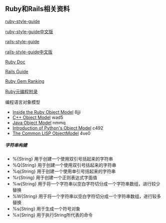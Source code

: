 ## Ruby和Rails相关资料

[ruby-style-guide](https://github.com/bbatsov/ruby-style-guide)

[ruby-style-guide中文版](https://github.com/JuanitoFatas/ruby-style-guide/blob/master/README-zhCN.md)

[rails-style-guide](https://github.com/bbatsov/rails-style-guide)

[rails-style-guide中文版](https://github.com/JuanitoFatas/rails-style-guide/blob/master/README-zhCN.md)

[Ruby Doc](http://ruby-doc.org/)

[Rails Guide](http://guides.rubyonrails.org/)

[Ruby Gem Ranking](https://www.ruby-toolbox.com/)

[Ruby元编程附录](./ruby-metaprogramming-appendixes.md)


编程语言对象模型
* [Inside the Ruby Object Model](http://pan.baidu.com/s/1COmIE) 8jji
* [C++ Object Model](http://pan.baidu.com/s/1o6AxTl4) wad5
* [Java Object Model](http://pan.baidu.com/s/1gdGbOrT) nmmq
* [Introduction of Python's Object Model](http://pan.baidu.com/s/1i3oTzCx) c492
* [The Common LISP ObjectModel](http://pan.baidu.com/s/1o6K7qfo) 4ve0


##### 字符串构建

* %{String}  用于创建一个使用双引号括起来的字符串
* %Q{String} 用于创建一个使用双引号括起来的字符串
* %q{String} 用于创建一个使用单引号括起来的字符串
* %r{String} 用于创建一个正则表达式字面值
* %w{String} 用于将一个字符串以空白字符切分成一个字符串数组，进行较少替换
* %W{String} 用于将一个字符串以空白字符切分成一个字符串数组，进行较多替换
* %s{String} 用于生成一个符号对象
* %x{String} 用于执行String所代表的命令